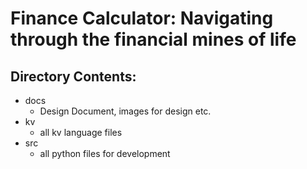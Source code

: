 # Finance Calculator: Navigating through the financial mines of life

## Directory Contents:
- docs
	- Design Document, images for design etc.
- kv
	- all kv language files
- src
	- all python files for development

